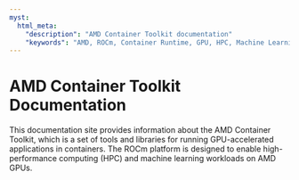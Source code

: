 ```yaml
---
myst:
  html_meta:
    "description": "AMD Container Toolkit documentation"
    "keywords": "AMD, ROCm, Container Runtime, GPU, HPC, Machine Learning"
---
```


# AMD Container Toolkit Documentation

This documentation site provides information about the AMD Container Toolkit, which is a set of tools and libraries for running GPU-accelerated applications in containers. The ROCm platform is designed to enable high-performance computing (HPC) and machine learning workloads on AMD GPUs.
